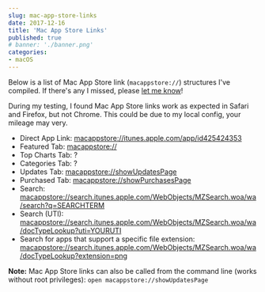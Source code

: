 ```yaml
---
slug: mac-app-store-links
date: 2017-12-16
title: 'Mac App Store Links'
published: true
# banner: './banner.png'
categories:
- macOS
---
```


Below is a list of Mac App Store link (`macappstore://`) structures I've compiled. If there's any I missed, please [let me know](/contact/)!

During my testing, I found Mac App Store links work as expected in Safari and Firefox, but not Chrome. This could be due to my local config, your mileage may very.

- Direct App Link: [macappstore://itunes.apple.com/app/id425424353](macappstore://itunes.apple.com/app/id425424353)
- Featured Tab: [macappstore://](macappstore://)
- Top Charts Tab: ?
- Categories Tab: ?
- Updates Tab: [macappstore://showUpdatesPage](macappstore://showUpdatesPage)
- Purchased Tab: [macappstore://showPurchasesPage](macappstore://showPurchasesPage)
- Search: [macappstore://search.itunes.apple.com/WebObjects/MZSearch.woa/wa/search?q=SEARCHTERM](macappstore://search.itunes.apple.com/WebObjects/MZSearch.woa/wa/search?q=SEARCHTERM)
- Search (UTI): [macappstore://search.itunes.apple.com/WebObjects/MZSearch.woa/wa/docTypeLookup?uti=YOURUTI](macappstore://search.itunes.apple.com/WebObjects/MZSearch.woa/wa/docTypeLookup?uti=YOURUTI)
- Search for apps that support a specific file extension: [macappstore://search.itunes.apple.com/WebObjects/MZSearch.woa/wa/docTypeLookup?extension=png](macappstore://search.itunes.apple.com/WebObjects/MZSearch.woa/wa/docTypeLookup?extension=png)

**Note:** Mac App Store links can also be called from the command line (works without root privileges): `open macappstore://showUpdatesPage`
